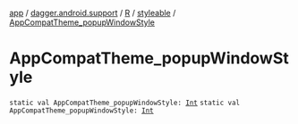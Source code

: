 [app](../../../index.md) / [dagger.android.support](../../index.md) / [R](../index.md) / [styleable](index.md) / [AppCompatTheme_popupWindowStyle](./-app-compat-theme_popup-window-style.md)

# AppCompatTheme_popupWindowStyle

`static val AppCompatTheme_popupWindowStyle: `[`Int`](https://kotlinlang.org/api/latest/jvm/stdlib/kotlin/-int/index.html)
`static val AppCompatTheme_popupWindowStyle: `[`Int`](https://kotlinlang.org/api/latest/jvm/stdlib/kotlin/-int/index.html)